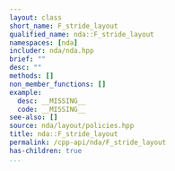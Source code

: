 ```yaml
---
layout: class
short_name: F_stride_layout
qualified_name: nda::F_stride_layout
namespaces: [nda]
includer: nda/nda.hpp
brief: ""
desc: ""
methods: []
non_member_functions: []
example:
  desc: __MISSING__
  code: __MISSING__
see-also: []
source: nda/layout/policies.hpp
title: nda::F_stride_layout
permalink: /cpp-api/nda/F_stride_layout
has-children: true
...
```


